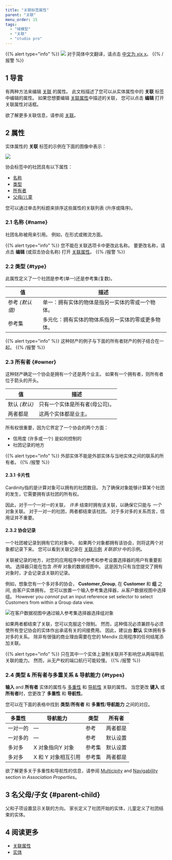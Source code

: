 ```yaml
---
title: "关联标签属性"
parent: "关联"
menu_order: 15
tags:
  - "域模型"
  - "关联"
  - "studio pro"
---
```


{{% alert type="info" %}}
<img src="attachments/chinese-translation/china.png" style="display: inline-block; margin: 0" /> 对于简体中文翻译，请点击 [中文为 xix x](https://cdn.mendix.tencent-cloud.com/documentation/refguide8/association-member-properties.pdf)。
{{% /报警 %}}

## 1 导言

有两种方法来编辑 [关联](associations) 的属性。 此文档描述了您可以从实体属性中的 **关联** 标签中编辑的属性。 如果您想要编辑 [关联属性](association-properties)中描述的关联， 您可以点击 **编辑** 打开关联属性对话框。

欲了解更多关联信息，请参阅 [关联](associations)。

## 2 属性

实体属性的 **关联** 标签的示例在下面的图像中表示：

![](attachments/associations/edit-entity-association.png)

协会标签中的社团具有以下属性：

* [名称](#name)
* [类型](#type)
* [所有者](#owner)
* [父母/儿童](#parent-child)

您可以通过单击列标题来排序这些属性的关联列表 (升序或降序)。

### 2.1 名称 {#name}

社团名称被用来引用。 例如，在形式或微流方面。

{{% alert type="info" %}}
您不能在关联选项卡中更改此名称。 要更改名称，请点击 **编辑** (或双击协会名称) 打开 [关联属性](association-properties)。
{{% /报警 %}}

### 2.2 类型 {#type}

此属性定义了一个社团是参考(单一)还是参考集(复数)。

| 值          | 描述                        |
| ---------- | ------------------------- |
| 参考 *(默认值)* | 单一：拥有实体的物体是指另一实体的零或一个物体。  |
| 参考集        | 多元化：拥有实体的物体系指另一实体的零或更多物体。 |

{{% alert type="info" %}}
这种财产的例子与下面的所有者财产的例子结合在一起。
{{% /报警 %}}

### 2.3 所有者 {#owner}

这种财产确定一个协会是拥有一个还是两个业主。 如果有一个拥有者，则所有者位于箭头的开头。

| 值         | 描述               |
| --------- | ---------------- |
| 默认 *(默认)* | 只有一个实体是所有者(母公司)。 |
| 两者都是      | 这两个实体都是业主。       |

所有权很重要，因为它界定了一个协会的两个方面：

* 信用度 (许多或一个) 是如何控制的
* 社团记录的地方

{{% alert type="info" %}}
外部实体不能是外部实体与当地实体之间的联系的所有者。
{{% /报警 %}}

#### 2.3.1 卡片性

Cardinity指的是计算对象可以拥有的社团数目。 为了确保对象能够计算某个社团的发生，它需要拥有该社团的所有权。

因此，对于一个一对一的关联， *许多* 结束时拥有该关联，以确保它只能与 *一个* 对象关联。 对于一对一的社团，两者都结束该社团。 对于多对多的关系而言，信用证并不重要。

#### 2.3.2 协会记录

一个社团被记录到拥有它的对象中。 如果两个对象都拥有该协会，则将这两个对象都记录下来。 您可以看到关联记录在 [关联示例](associations#examples) *关联部分* 中的示例。

关联被记录的地方，对您的应用程序中的参考和参考设置选择器的用户有重要影响。 选择器只能在包含 _所有_ 对象的数据视图中。 这是因为只有当您提交了拥有对象时，才会记录该关联的记录。

例如，想象您有一个多对多的协会， **Customer_Group**, 在 **Customer** 和 **组** 之间, 由客户实体拥有。 您可以放置一个输入参考集选择器，从客户数据视图中选择组。 However you _cannot_ put an input reference set selector to select Customers from within a Group data view.

![在客户数据视图中通过输入参考集选择器选择组对象](attachments/associations/input-reference-set-selector.png)

如果两者都结束了关联，您可以克服这个限制。 然而，这种情况必须兼顾与必须使所有登记协会的实体作出承诺有关的间接费用。 因此，建议由 **默认** 实体拥有多对多的关系。 除非有很强的商业理由需要在您的 Mendix 应用程序的任何结尾添加关联。

{{% alert type="info" %}}
只在其中一个实体上录制关联并不影响您从两端导航关联的能力。 然而，从无产权的端口航行可能较慢。
{{% /报警 %}}

### 2.4 类型 & 所有者与多重关系 & 导航能力 {#types}

**输入** and **所有者** 实体的属性与 [多重性](association-properties#multiplicity) 和 [导航性](association-properties#navigability) 关联的属性。 当您更改 **键入** 或 **所有者**时，您更改了 **多重性** 和 **导航性**。

您可以在下面的表格中找到 **类型**/**所有者** 和 **多重性**/**导航能力** 之间的对应。

| **多重性** | **导航能力**     | 类型  | 所有者  |
| ------- | ------------ | --- | ---- |
| 一对一的    | —            | 参考  | 两者都是 |
| 一对多的    | —            | 参考  | 默认设置 |
| 多对多     | X 对象指向Y 对象   | 参考集 | 默认设置 |
| 多对多     | X 和 Y 对象相互引用 | 参考集 | 两者都是 |

欲了解更多关于多重性和导航性的信息，请参阅 [Multicipity](association-properties#multiplicity) and [Navigability](association-properties#navigability) section in *Association Properties*。

## 3 名父母/子女 {#parent-child}

父和子项设置显示关联的方向。 家长定义了社团开始的实体，儿童定义了社团结束的实体。

## 4 阅读更多

* [关联属性](association-properties)
* [实体](实体)
